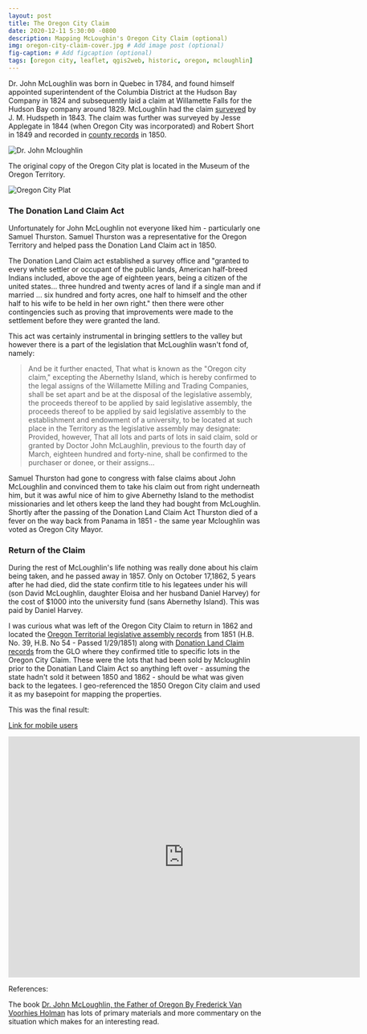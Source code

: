```yaml
---
layout: post
title: The Oregon City Claim
date: 2020-12-11 5:30:00 -0800
description: Mapping McLoughin's Oregon City Claim (optional)
img: oregon-city-claim-cover.jpg # Add image post (optional)
fig-caption: # Add figcaption (optional)
tags: [oregon city, leaflet, qgis2web, historic, oregon, mcloughlin]
---
```


Dr. John McLoughlin was born in Quebec in 1784, and found himself appointed superintendent of the Columbia District at the Hudson Bay Company in 1824 and subsequently laid a claim at Willamette Falls for the Hudson Bay company around 1829. McLoughlin had the claim [surveyed](https://www.oregonhistoryproject.org/articles/historical-records/mcloughlin-land-survey-claim-1843/#.X9OflNhKiUk) by J. M. Hudspeth in 1843. The claim was further was surveyed by Jesse Applegate in 1844 (when Oregon City was incorporated) and Robert Short in 1849 and recorded in [county records](http://cmap.clackamas.us/survey/SDImages/2S2E/31/0002.TIF) in 1850.

![Dr. John Mcloughlin]({{site.baseurl}}/assets/img/oregon-city-mcloughlin.jpg)

The original copy of the Oregon City plat is located in the Museum of the Oregon Territory.

![Oregon City Plat]({{site.baseurl}}/assets/img/oregon-city-plat.jpg)

### The Donation Land Claim Act

Unfortunately for John McLoughlin not everyone liked him - particularly one Samuel Thurston. Samuel Thurston was a representative for the Oregon Territory and helped pass the Donation Land Claim act in 1850. 

The Donation Land Claim act established a survey office and "granted to every white settler or occupant of the public lands, American half-breed Indians included, above the age of eighteen years, being a citizen of the united states... three hundred and twenty acres of land if a single man and if married ... six hundred and forty acres, one half to himself and the other half to his wife to be held in her own right." then there were other contingencies such as proving that improvements were made to the settlement before they were granted the land. 

This act was certainly instrumental in bringing settlers to the valley but however there is a part of the legislation that McLoughlin wasn't fond of, namely:

>And be it further enacted, That what is known as the "Oregon city claim," excepting the Abernethy Island, which is hereby confirmed to the legal assigns of the Willamette Milling and Trading Companies, shall be set apart and be at the disposal of the legislative assembly, the proceeds thereof to be applied by said legislative assembly, the proceeds thereof to be applied by said legislative assembly to the establishment and endowment of a university, to be located at such place in the Territory as the legislative assembly may designate: Provided, however, That all lots and parts of lots in said claim, sold or granted by Doctor John McLaughlin, previous to the fourth day of March, eighteen hundred and forty-nine, shall be confirmed to the purchaser or donee, or their assigns...

Samuel Thurston had gone to congress with false claims about John McLoughlin and convinced them to take his claim out from right underneath him, but it was awful nice of him to give Abernethy Island to the methodist missionaries and let others keep the land they had bought from McLoughlin. Shortly after the passing of the Donation Land Claim Act Thurston died of a fever on the way back from Panama in 1851 - the same year Mcloughlin was voted as Oregon City Mayor.

### Return of the Claim

During the rest of McLoughlin's life nothing was really done about his claim being taken, and he passed away in 1857. Only on October 17,1862, 5 years after he had died, did the state confirm title to his legatees under his will (son David McLoughlin, daughter Eloisa and her husband Daniel Harvey) for the cost of $1000 into the university fund (sans Abernethy Island). This was paid by Daniel Harvey.

I was curious what was left of the Oregon City Claim to return in 1862 and located the [Oregon Territorial legislative assembly records](https://babel.hathitrust.org/cgi/pt?id=mdp.35112203963139;view=1up;seq=40) from 1851 (H.B. No. 39, H.B. No 54 - Passed 1/29/1851) along with [Donation Land Claim records](https://glorecords.blm.gov/details/patent/default.aspx?accession=ORORAA%20043940&docClass=SER&sid=54ha5yos.fxl) from the GLO where they confirmed title to specific lots in the Oregon City Claim. These were the lots that had been sold by Mcloughlin prior to the Donatian Land Claim Act so anything left over - assuming the state hadn't sold it between 1850 and 1862 - should be what was given back to the legatees. I geo-referenced the 1850 Oregon City claim and used it as my basepoint for mapping the properties. 

This was the final result:

[Link for mobile users](https://anthonyblackham.com/oregoncity/)

<div class="embed-container">
  <iframe
      src="https://anthonyblackham.github.io/oregoncity/"
      width="700"
      height="480"
      frameborder="0"
      allowfullscreen="">
  </iframe>
</div>

References:

The book [Dr. John McLoughlin, the Father of Oregon By Frederick Van Voorhies Holman](https://www.google.com/books/edition/_/Q9sBAAAAMAAJ?hl=en&gbpv=0) has lots of primary materials and more commentary on the situation which makes for an interesting read.
